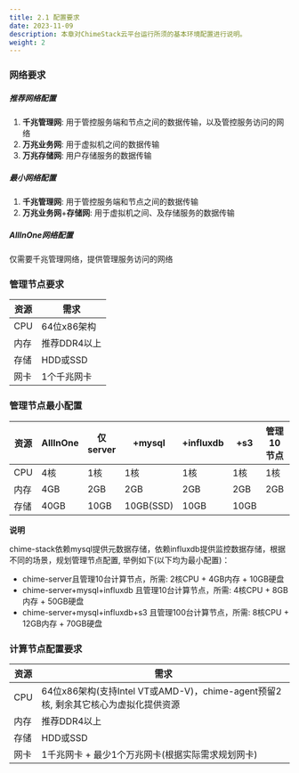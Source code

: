 ```yaml
---
title: 2.1 配置要求
date: 2023-11-09
description: 本章对ChimeStack云平台运行所须的基本环境配置进行说明。
weight: 2
---
```


### 网络要求

##### 推荐网络配置

1. **千兆管理网**: 用于管控服务端和节点之间的数据传输，以及管控服务访问的网络
2. **万兆业务网**: 用于虚拟机之间的数据传输
3. **万兆存储网**: 用户存储服务的数据传输

##### 最小网络配置

1. **千兆管理网**: 用于管控服务端和节点之间的数据传输
2. **万兆业务网**+**存储网**: 用于虚拟机之间、及存储服务的数据传输

##### AllInOne网络配置

仅需要千兆管理网络，提供管理服务访问的网络

### 管理节点要求

| 资源  | 需求   | 
| ---- | ----- | 
| CPU   | 64位x86架构 | 
| 内存   | 推荐DDR4以上 | 
| 存储   | HDD或SSD | 
| 网卡   | 1个千兆网卡 | 

### 管理节点最小配置

| 资源  | AllInOne  | 仅server  | +mysql | +influxdb | +s3 | 管理10节点 | 管理100节点 |
| ---- | --------- | --------- | ----- | -------- | ---- | --------- | --------- |
| CPU   | 4核 | 1核 | 1核 | 1核 | 1核 | 1核 | 4核 |
| 内存   | 4GB | 2GB | 2GB | 2GB | 2GB | 2GB | 4GB | 
| 存储   | 40GB | 10GB | 10GB(SSD) | 10GB | 10GB | |

**说明**

chime-stack依赖mysql提供元数据存储，依赖influxdb提供监控数据存储，根据不同的场景，规划管理节点配置, 举例如下(以下均为最小配置)：

- chime-server且管理10台计算节点，所需: 2核CPU + 4GB内存 + 10GB硬盘 
- chime-server+mysql+influxdb 且管理10台计算节点，所需: 4核CPU + 8GB内存 + 50GB硬盘
- chime-server+mysql+influxdb+s3 且管理100台计算节点，所需: 8核CPU + 12GB内存 + 70GB硬盘

### 计算节点配置要求

| 资源  | 需求   
| ---- | ----- | 
| CPU   | 64位x86架构(支持Intel VT或AMD-V)，chime-agent预留2核, 剩余其它核心为虚拟化提供资源
| 内存   | 推荐DDR4以上 | 最低4GB，其它为虚拟化资源 | 
| 存储   | HDD或SSD | 根据实际需求规划存储容量 |
| 网卡   | 1千兆网卡 + 最少1个万兆网卡(根据实际需求规划网卡) | 

